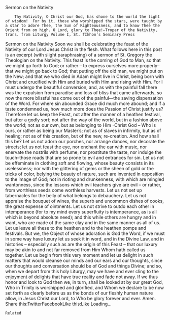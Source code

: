 Sermon on the Nativity

		Thy Nativity, O Christ our God, has shone to the world the light of wisdom!  For by it, those who worshipped the stars, were taught by a star to adore Thee, the Sun of Righteousness, and to know Thee the Orient from on high. O Lord, glory to Thee!–Tropar of the Nativity, trans. from Liturgy Volume I, St. TIkhon’s Seminary Press
Sermon on the Nativity
Soon we shall be celebrating the feast of the Nativity of our Lord Jesus Christ in the flesh. What follows here in this post is an excerpt (with slight paraphrasing) of a sermon of St. Gregory the Theologian on the Nativity.
This feast is the coming of God to Man, so that we might go forth to God; or rather – to express ourselves more properly– that we might go back to God; that putting off the old man, we might put on the New; and that we who died in Adam might live in Christ, being born with Christ and crucified with Him and buried with Him and rising with Him. For I must undergo the beautiful conversion, and, as with the painful fall there was the expulsion from paradise and loss of bliss that came afterwards, so now the more blissful has come out of the painful—the saving dispensation of the Word. For where sin abounded Grace did much more abound; and if a taste condemned us, how much more does the Passion of Christ justify us? Therefore let us keep the Feast, not after the manner of a heathen festival, but after a godly sort; not after the way of the world, but in a fashion above the world; not as our own, but as belonging to Him -Christ God – Who is ours, or rather as being our Master’s; not as of slaves in infirmity, but as of healing; not as of this creation, but of the new, re-creation.
And how shall this be? Let us not adorn our porches, nor arrange dances, nor decorate the streets; let us not feast the eye, nor enchant the ear with music, nor enervate the nostrils with perfume, nor prostitute the taste, nor indulge the touch–those roads that are so prone to evil and entrances for sin. Let us not be effeminate in clothing soft and flowing, whose beauty consists in its uselessness; nor with the glittering of gems or the sheen of gold or the tricks of color, belying the beauty of nature, such are invented in opposition to the image of God; not in rioting and drunkenness, with which are mingled wantonness, since the lessons which evil teachers give are evil – or rather, from worthless seeds come worthless harvests. Let us not set up tabernacles for the belly of what belongs to debauchery. Let us not appraise the bouquet of wines, the superb and uncommon dishes of cooks, the great expense of ointments. Let us not strive to outdo each other in intemperance (for to my mind every superfluity is intemperance, as is all which is beyond absolute need); and this while others are hungry and in want, who are made of the same clay and in the same manner as all of us.
Let us leave all these to the heathen and to the heathen pomps and festivals. But we, the Object of whose adoration is God the Word, if we must in some way have luxury let us seek it in word, and in the Divine Law, and in histories – especially such as are the origin of this Feast – that our luxury may be akin to and not far removed from Him Whom hath called us together. Let us begin from this very moment and let us delight in such matters that would cleanse our minds and our ears and our thoughts, since our thoughts and conversation should be of God and things Divine; and so, when we depart from this holy Liturgy, may we have and ever cling to the enjoyment of delights that have true reality and fade not away.
If we thus honor and look to God then we, in turn, shall be looked at by our great God, Who in Trinity is worshipped and glorified, and Whom we declare to be now set forth as clearly before us as the bonds of our fleshly human nature allow, in Jesus Christ our Lord, to Who be glory forever and ever. Amen.
Share this:TwitterFacebookLike this:Like Loading...

	Related
			